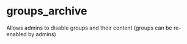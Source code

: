 # groups_archive
Allows admins to disable groups and their content (groups can be re-enabled by admins)

